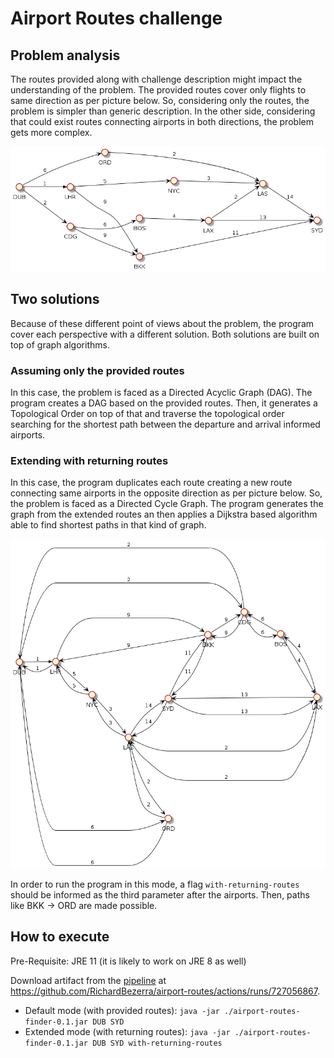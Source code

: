 # Airport Routes challenge

## Problem analysis
The routes provided along with challenge description might impact the understanding of the problem. The provided routes cover only flights to same direction as per picture below.  So, considering only the routes, the problem is simpler than generic description. In the other side, considering that could exist routes connecting airports in both directions, the problem gets more complex.

![Provided routes](doc/provided-routes.png)

## Two solutions
Because of these different point of views about the problem, the program cover each perspective with a different solution. Both solutions are built on top of graph algorithms.

### Assuming only the provided routes
In this case, the problem is faced as a Directed Acyclic Graph (DAG). The program creates a DAG based on the provided routes. Then, it generates a Topological Order on top of that and traverse the topological order searching for the shortest path between the departure and arrival informed airports.

### Extending with returning routes
In this case, the program duplicates each route creating a new route connecting same airports in the opposite direction as per picture below. So, the problem is faced as a Directed Cycle Graph. The program generates the graph from the extended routes an then applies a Dijkstra based algorithm able to find shortest paths in that kind of graph.

![Provided routes](doc/extended-routes.png)

In order to run the program in this mode, a flag `with-returning-routes` should be informed as the third parameter after the airports. Then, paths like BKK -> ORD are made possible.

## How to execute

Pre-Requisite: JRE 11 (it is likely to work on JRE 8 as well)

Download artifact from the [pipeline](https://github.com/RichardBezerra/airport-routes/actions/runs/727056867) at https://github.com/RichardBezerra/airport-routes/actions/runs/727056867.

- Default mode (with provided routes): `java -jar ./airport-routes-finder-0.1.jar DUB SYD`
- Extended mode (with returning routes): `java -jar ./airport-routes-finder-0.1.jar DUB SYD with-returning-routes`
